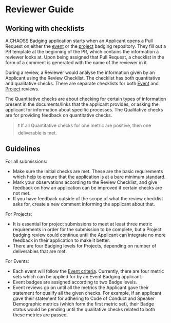 # Reviewer Guide

## Working with checklists

A CHAOSS Badging application starts when an Applicant opens a Pull Request on either the [event](https://github.com/badging/event-diversity-and-inclusion) or the [project](https://github.com/badging/project-diversity-and-inclusion) badging repository. They fill out a PR template at the beginning of the PR, which contains the information a reviewer looks at. Upon being assigned that Pull Request, a checklist in the form of a comment is generated with the name of the reviewer in it.

During a review, a Reviewer would analyse the information given by an Applicant using the Review Checklist. The checklist has both quantitative and qualitative checks. There are separate checklists for both [Event](https://github.com/badging/event-diversity-and-inclusion/blob/master/.github/checklist.md) and [Project](https://github.com/badging/project-diversity-and-inclusion/blob/master/.github/checklist.md) reviews.

The Quantitative checks are about checking for certain types of information present in the documents/links that the applicant provides, or asking the applicant for information about specific processes. The Qualitative checks are for providing feedback on quantitative checks.

> ❗ If all Quantitative checks for one metric are positive, then one deliverable is met.

## Guidelines

For all submissions:
  - Make sure the Initial checks are met. These are the basic requirements which help to ensure that the application is at a bare minimum standard.
  - Mark your observations according to the Review Checklist, and give feedback on how an application can be improved if certain checks are not met.
  - If you have feedback outside of the scope of what the review checklist asks for, create a new comment informing the applicant about that.

For Projects:
  - It is essential for project submissions to meet at least three metric requirements in order for the submission to be complete, but a Project badging review could continue until the Applicant can integrate no more feedback in their application to make it better.
  - There are four Badging levels for Projects, depending on number of deliverables that are met.

For Events:
  - Each event will follow the [Event criteria](https://github.com/badging/event-diversity-and-inclusion/blob/master/submission/event-criteria.md). Currently, there are four metric sets which can be applied for by an Event Badging applicant.
  - Event badges are assigned according to two Badge levels.
  - Event reviews go on until all the metrics the Applicant gave their statement for qualify all the given checks. For example, if an applicant gave their statement for adhering to Code of Conduct and Speaker Demographic metrics (which form the first metric set), their Badge status would be pending until the qualitative checks related to both these metrics are passed.
